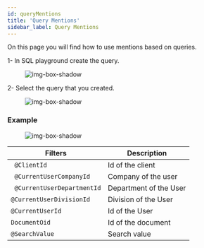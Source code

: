 ```yaml
---
id: queryMentions
title: 'Query Mentions'
sidebar_label: Query Mentions
---
```

On this page you will find how to use mentions based on queries.

1- In SQL playground create the query.

<figure>

![img-box-shadow](/img/craft/configuration/system/queryMentions/query.png)
</figure>

2- Select the query that you created.

<figure>

![img-box-shadow](/img/craft/configuration/system/queryMentions/query-mentions-configuration.png)
</figure>

<h3>Example</h3>

<figure>

![img-box-shadow](/img/craft/configuration/system/queryMentions/query-mentions-example.png)
</figure>


<table className="custom-table">
    <thead> 
        <tr>
            <th>Filters</th>
             <th>Description</th>
        </tr>
    </thead>
    <tbody>
     <tr className="selected">
            <td><code> @ClientId</code></td>
            <td> Id of the client </td>
        </tr>
        <tr className="selected">
            <td><code> @CurrentUserCompanyId</code></td>
            <td> Company of the user</td>
        </tr>
        <tr className="selected">
            <td><code> @CurrentUserDepartmentId</code></td>
                <td> Department of the User </td>
        </tr>
        <tr className="selected">
            <td><code>@CurrentUserDivisionId</code></td>
                <td> Division of the User </td>
        </tr>
        <tr className="selected">
            <td><code>@CurrentUserId</code></td>
             <td> Id of the User </td>
        </tr>
         <tr className="selected">
            <td><code>DocumentOid</code></td>
                <td> Id of the document </td>
        </tr>
        <tr className="selected">
            <td><code>@SearchValue</code></td>
             <td> Search value </td>
        </tr>
    </tbody>
</table> 



